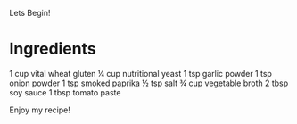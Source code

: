 Lets Begin!

# Ingredients

1 cup vital wheat gluten
¼ cup nutritional yeast
1 tsp garlic powder
1 tsp onion powder
1 tsp smoked paprika
½ tsp salt
¾ cup vegetable broth
2 tbsp soy sauce
1 tbsp tomato paste

Enjoy my recipe!